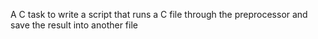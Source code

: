 A C task to write a script that runs a C file through the preprocessor and save the result into another file
